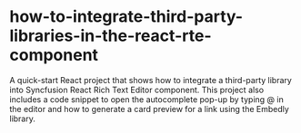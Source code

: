 # how-to-integrate-third-party-libraries-in-the-react-rte-component
A quick-start React project that shows how to integrate a third-party library into Syncfusion React Rich Text Editor component. This project also includes a code snippet to open the autocomplete pop-up by typing @ in the editor and how to generate a card preview for a link using the Embedly library.
